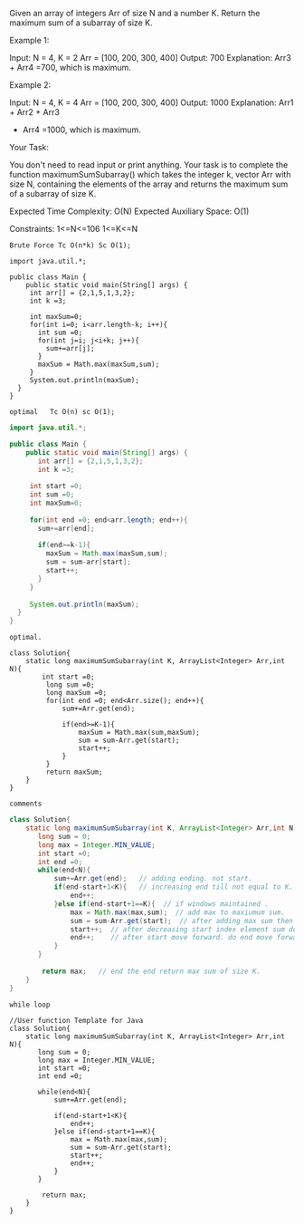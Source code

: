 Given an array of integers Arr of size N and a number K. Return the maximum sum of a subarray of size K.

 

Example 1:

Input:
N = 4, K = 2
Arr = [100, 200, 300, 400]
Output:
700
Explanation:
Arr3  + Arr4 =700,
which is maximum.
 

Example 2:

Input:
N = 4, K = 4
Arr = [100, 200, 300, 400]
Output:
1000
Explanation:
Arr1 + Arr2 + Arr3  
+ Arr4 =1000,
which is maximum.
 

Your Task:

You don't need to read input or print anything. Your task is to complete the function maximumSumSubarray() which takes the integer k, vector Arr with size N, containing the elements of the array and returns the maximum sum of a subarray of size K.

 

Expected Time Complexity: O(N)
Expected Auxiliary Space: O(1)
 


Constraints:
1<=N<=106
1<=K<=N




``Brute Force Tc O(n*k) Sc O(1);``

```
import java.util.*;

public class Main {
    public static void main(String[] args) {
     int arr[] = {2,1,5,1,3,2};
     int k =3;
     
     int maxSum=0;
     for(int i=0; i<arr.length-k; i++){
       int sum =0;
       for(int j=i; j<i+k; j++){
         sum+=arr[j];
       }
       maxSum = Math.max(maxSum,sum);
     }
     System.out.println(maxSum);
  }
}

```

``optimal   Tc O(n) sc O(1);``

```Java
import java.util.*;

public class Main {
    public static void main(String[] args) {
       int arr[] = {2,1,5,1,3,2};
       int k =3;
     
     int start =0;
     int sum =0;
     int maxSum=0;
     
     for(int end =0; end<arr.length; end++){
       sum+=arr[end];
       
       if(end>=k-1){
         maxSum = Math.max(maxSum,sum);
         sum = sum-arr[start];
         start++;
       }
     }
     
     System.out.println(maxSum);
  }
}
```

``optimal.``

```
class Solution{
    static long maximumSumSubarray(int K, ArrayList<Integer> Arr,int N){
        int start =0;
         long sum =0;
         long maxSum =0;
         for(int end =0; end<Arr.size(); end++){
             sum+=Arr.get(end);
             
             if(end>=K-1){
                 maxSum = Math.max(sum,maxSum);
                 sum = sum-Arr.get(start);
                 start++;
             }
         }
         return maxSum;
    }
}
```


``comments``

```java
class Solution{
    static long maximumSumSubarray(int K, ArrayList<Integer> Arr,int N){
       long sum = 0;
       long max = Integer.MIN_VALUE;
       int start =0;
       int end =0;  
       while(end<N){
           sum+=Arr.get(end);   // adding ending. not start.
           if(end-start+1<K){   // increasing end till not equal to K. first time for maintaing the window.
               end++;
           }else if(end-start+1==K){  // if windows maintained .
               max = Math.max(max,sum);  // add max to maxiumum sum.
               sum = sum-Arr.get(start);  // after adding max sum then decrease the start index element sum.
               start++;  // after decreasing start index element sum do start++; to move forward start.
               end++;    // after start move forward. do end move forward.  after doing this windows will be maintained.
           }
       }
        
        return max;   // end the end return max sum of size K.
    }
}

```

``while loop``

```
//User function Template for Java
class Solution{
    static long maximumSumSubarray(int K, ArrayList<Integer> Arr,int N){
       long sum = 0;
       long max = Integer.MIN_VALUE;
       int start =0;
       int end =0;
       
       while(end<N){
           sum+=Arr.get(end);
           
           if(end-start+1<K){
               end++;
           }else if(end-start+1==K){
               max = Math.max(max,sum);
               sum = sum-Arr.get(start);
               start++;
               end++;
           }
       }
        
        return max;
    }
}

```
